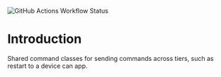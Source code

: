 ![GitHub Actions Workflow Status](https://img.shields.io/github/actions/workflow/status/big-mission-motorsports/drivesync-command-tools/build.yml)

# Introduction 
Shared command classes for sending commands across tiers, such as restart to a device can app.